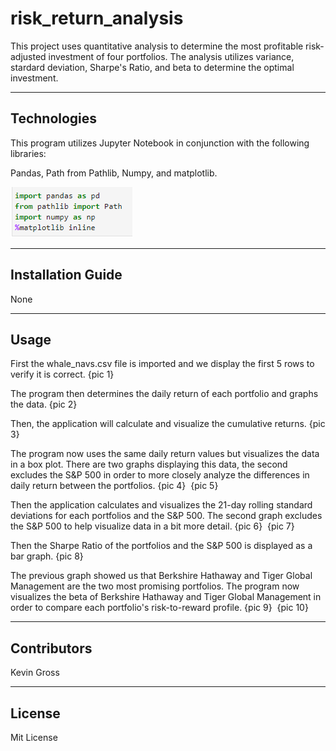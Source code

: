 # risk_return_analysis
This project uses quantitative analysis to determine the most profitable risk-adjusted investment of four portfolios. 
The analysis utilizes variance, stardard deviation, Sharpe's Ratio, and beta to determine the optimal investment.

---
## Technologies
This program utilizes Jupyter Notebook in conjunction with the following libraries:

Pandas, Path from Pathlib, Numpy, and matplotlib.

![](./Resources/screen_shots/import_pic.PNG)

---
## Installation Guide
None

---
## Usage
First the whale_navs.csv file is imported and we display the first 5 rows to verify it is correct.
{pic 1}
![]()

The program then determines the daily return of each portfolio and graphs the data.
{pic 2}
![]()

Then, the application will calculate and visualize the cumulative returns.
{pic 3}
![]()

The program now uses the same daily return values but visualizes the data in a box plot. 
There are two graphs displaying this data, the second excludes the S&P 500 in order to more closely analyze the differences in daily return between the portfolios.
{pic 4}
![]()
{pic 5}
![]()

Then the application calculates and visualizes the 21-day rolling standard deviations for each portfolios and the S&P 500.
The second graph excludes the S&P 500 to help visualize data in a bit more detail.
{pic 6}
![]()
{pic 7}
![]()

Then the Sharpe Ratio of the portfolios and the S&P 500 is displayed as a bar graph.
{pic 8}
![]()


The previous graph showed us that Berkshire Hathaway and Tiger Global Management are the two most promising portfolios.
The program now visualizes the beta of Berkshire Hathaway and Tiger Global Management in order to compare each portfolio's risk-to-reward profile.
{pic 9}
![]()
{pic 10}
![]()




---
## Contributors
Kevin Gross

---
## License
Mit License
